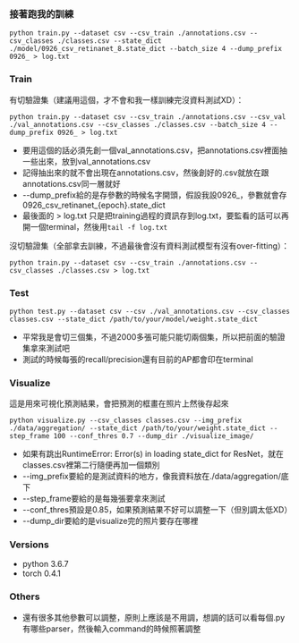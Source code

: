 ### 接著跑我的訓練

```
python train.py --dataset csv --csv_train ./annotations.csv --csv_classes ./classes.csv --state_dict ./model/0926_csv_retinanet_8.state_dict --batch_size 4 --dump_prefix 0926_ > log.txt
```


### Train

有切驗證集（建議用這個，才不會和我一樣訓練完沒資料測試XD）：
```
python train.py --dataset csv --csv_train ./annotations.csv --csv_val ./val_annotations.csv --csv_classes ./classes.csv --batch_size 4 --dump_prefix 0926_ > log.txt
```

- 要用這個的話必須先創一個val_annotations.csv，把annotations.csv裡面抽一些出來，放到val_annotations.csv
- 記得抽出來的就不會出現在annotations.csv，然後創好的.csv就放在跟annotations.csv同一層就好
- --dump_prefix給的是存參數的時候名字開頭，假設我設0926_，參數就會存0926_csv_retinanet_{epoch}.state_dict
- 最後面的 > log.txt 只是把training過程的資訊存到log.txt，要監看的話可以再開一個terminal，然後用```tail -f log.txt```

沒切驗證集（全部拿去訓練，不過最後會沒有資料測試模型有沒有over-fitting）：
```
python train.py --dataset csv --csv_train ./annotations.csv --csv_classes ./classes.csv > log.txt
```

### Test

```
python test.py --dataset csv --csv ./val_annotations.csv --csv_classes classes.csv --state_dict /path/to/your/model/weight.state_dict
```

- 平常我是會切三個集，不過2000多張可能只能切兩個集，所以把前面的驗證集拿來測試吧
- 測試的時候每張的recall/precision還有目前的AP都會印在terminal

### Visualize

這是用來可視化預測結果，會把預測的框畫在照片上然後存起來
```
python visualize.py --csv_classes classes.csv --img_prefix ./data/aggregation/ --state_dict /path/to/your/weight.state_dict --step_frame 100 --conf_thres 0.7 --dump_dir ./visualize_image/
```

- 如果有跳出RuntimeError: Error(s) in loading state_dict for ResNet，就在classes.csv裡第二行隨便再加一個類別
- --img_prefix要給的是測試資料的地方，像我資料放在./data/aggregation/底下
- --step_frame要給的是每幾張要拿來測試
- --conf_thres預設是0.85，如果預測結果不好可以調整一下（但別調太低XD）
- --dump_dir要給的是visualize完的照片要存在哪裡

### Versions

- python 3.6.7
- torch 0.4.1

### Others

- 還有很多其他參數可以調整，原則上應該是不用調，想調的話可以看每個.py有哪些parser，然後輸入command的時候照著調整

